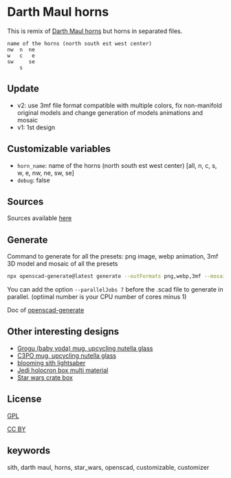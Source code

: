 # Darth Maul horns

This is remix of [Darth Maul horns](https://www.thingiverse.com/thing:3040798) but horns in separated files.

```
name of the horns (north south est west center)
nw  n  ne
w   c   e
sw     se
    s
```

## Update

- v2: use 3mf file format compatible with multiple colors, fix non-manifold original models and change generation of models animations and mosaic
- v1: 1st design

## Customizable variables

- `horn_name`: name of the horns (north south est west center) [all, n, c, s, w, e, nw, ne, sw, se]
- `debug`: false

## Sources

Sources available [here](https://github.com/yannickbattail/openscad-models/tree/main/star_wars/darth_grogu)

## Generate

Command to generate for all the presets: png image, webp animation, 3mf 3D model and mosaic of all the presets

```bash
npx openscad-generate@latest generate --outFormats png,webp,3mf --mosaicFormat 3,3 --configFile darth_maul_horns.yaml ./darth_maul_horns.scad
```

You can add the option `--parallelJobs 7` before the .scad file to generate in parallel. (optimal number is your CPU number of cores minus 1)

Doc of [openscad-generate](https://github.com/yannickbattail/openscad-generate)

## Other interesting designs

- [Grogu (baby yoda) mug, upcycling nutella glass](https://www.thingiverse.com/thing:6301972)
- [C3PO mug, upcycling nutella glass](https://www.thingiverse.com/thing:6296440)
- [blooming sith lightsaber](https://www.thingiverse.com/thing:5437311)
- [Jedi holocron box multi material](https://www.thingiverse.com/thing:6782529)
- [Star wars crate box](https://www.thingiverse.com/thing:7062418)

## License

[GPL](https://www.gnu.org/licenses/gpl-3.0.html)

[CC BY](https://creativecommons.org/licenses/by/4.0/)

## keywords

sith, darth maul, horns, star_wars, openscad, customizable, customizer
